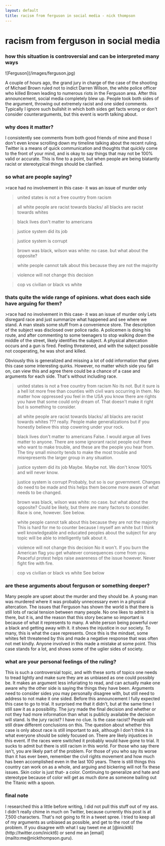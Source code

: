 ```yaml
---
layout: default
title: racism from ferguson in social media - nick thompson
---
```

<h1>racism from ferguson in social media</h1>
<h3>how this situation is controversial and can be interpreted many ways</h3>
![Ferguson](/images/ferguson.jpg)

A couple of hours ago, the grand jury in charge of the case of the shooting of Michael Brown ruled not to indict Darren Wilson, the white police officer who killed Brown leading to numerous riots in the Ferguson area. After this announcement, social media completely blew up. People took both sides of the argument, throwing out extremely racist and one sided comments. Typically I ignore such bullshit in which both sides get facts wrong or don't consider counterarguments, but this event is worth talking about.


<h3>why does it matter?</h3>
I consistently see comments from both good friends of mine and those I don't even know scrolling down my timeline talking about the recent ruling. Twitter is a means of quick communication and thoughts that quickly come to the front of your mind, and is okay to say things that may not be 100% valid or accurate. This is fine to a point, but when people are being blatantly racist or stereotypical things should be clarified.


<h3>so what are people saying?</h3>
>race had no involvement in this case- it was an issue of murder only

>united states is not a free country from racism

>all white people are racist towards blacks/ all blacks are racist towards whites

>black lives don't matter to americans

>justice system did its job

>justice system is corrupt

>brown was black, wilson was white: no case. but what about the opposite?

>white people cannot talk about this because they are not the majority

>violence will not change this decision

>cop vs civilian or black vs white


<h3>thats quite the wide range of opinions. what does each side have arguing for them?</h3>
>race had no involvement in this case- it was an issue of murder only
Lets disregard race and just summarize what happened and see where we stand. 
A man steals some stuff from a convenience store. The description of the subject was disclosed over police radio. A policemen is doing his route, and after commenting to some teenagers to stop walking down the middle of the street, likely identifies the subject. A physical altercation occurs and a gun is fired. Feeling threatened, and with the subject possible not cooperating, he was shot and killed.

Obviously this is generalized and missing a lot of odd information that gives this case some interesting quirks. However, no matter which side you fall on, can view this and agree there could be a chance of a case and arguments for each side. That's without including race. 

>united states is not a free country from racism
No its not. But it sure is a hell lot more free than counties with civil wars occurring in them. No matter how oppressed you feel in the USA you know there are rights you have that some could only dream of. That doesn't make it right but is something to consider.

>all white people are racist towards blacks/ all blacks are racist towards whites
??? really. People make generalizations but if you honestly believe this stop cowering under your rock.

>black lives don't matter to americans
False. I would argue all lives matter to anyone. There are some ignorant racist people out there who want to make trouble, and these are the people you hear from. The tiny small minority tends to make the most trouble and misrepresents the larger group in any situation.

>justice system did its job
Maybe. Maybe not. We don't know 100% and will never know. 

>justice system is corrupt
Probably, but so is our government. Changes do need to be made and this helps them become more aware of what needs to be changed.

>brown was black, wilson was white: no case. but what about the opposite?
Could be likely, but there are many factors to consider. Race is one, however. See below.

>white people cannot talk about this because they are not the majority
This is hard for me to counter because I myself am white but I think well knowledgeable and educated peoples about the subject for any topic will be able to intelligently talk about it.

>violence will not change this decision
No it won't. If you burn the American flag you get whatever consequences come from you. Peaceful protest helps raise awareness of the issue however. Never fight fire with fire. 

>cop vs civilian or black vs white
See below


<h3>are these arguments about ferguson or something deeper?</h3>
Many people are upset about the murder and they should be. A young man was murdered where it was probably unnecessary even in a physical altercation. The issues that Ferguson has shown the world is that there is still lots of racial tension between many people. No one likes to admit it is there, but it is, and the reason that this story became so important is because of what it represents to many. A white person being powerful over a black and getting away with it. it shows the injustice in our society. To many, this is what the case represents. Once this is the mindset, some whites felt threatened by this and made a negative response that was often not met kindly. Anyone involved in this made a mistake at some point. This case stands for a lot, and shows some of the uglier sides of society.


<h3>what are your personal feelings of the ruling?</h3>
This is such a controversial topic, and with these sorts of topics one needs to tread lightly and make sure they are as unbiased as one could possibly be. It makes an argument less infuriating to read, and can actually make one aware why the other side is saying the things they have been. Arguments need to consider sides you may personally disagree with, but still need to address to not make it one sided.
Before this announcement I fully expected this case to go to trial. It surprised me that it didn't, but at the same time I still saw it as a possibility. The jury made the final decision and whether or not they had more information than what is publicly available the decision will stand. Is the jury racist? I have no clue. Is the case racist? People will still draw different conclusions on this. The question about whether this case is only about race is still important to ask, although I don't think it is what everyone should be solely focused on. There are likely injustices in this event. If the races were switched it probably would have gone to trial. It sucks to admit but there is still racism in this world. For those who say there isn't, you are likely part of the problem. For those of you who say its worse than it has ever been, remember the civil rights movement and how much has been accomplished even in the last 100 years. There is still things this country can work on as a whole, and arguing and bickering will not fix these issues. Skin color is just that- a color. Continuing to generalize and hate and stereotype because of color will get as much done as someone bailing out the Titanic with a spoon. 

<h3>final note</h3>
I researched this a little before writing, I did not pull this stuff out of my ass. I didn't really chime in much on Twitter, because currently this post is at 7,500 characters. That's not going to fit in a tweet spree. I tried to keep all of my arguments as unbiased as possible, and get to the root of the problem. If you disagree with what I say tweet me at [@inickt6](http://twitter.com/inickt6) or send me an [email](mailto:me@nickthompson.guru).